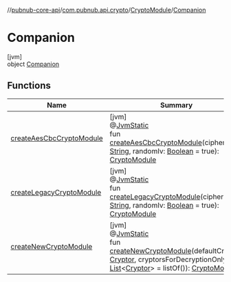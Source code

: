 //[pubnub-core-api](../../../../index.md)/[com.pubnub.api.crypto](../../index.md)/[CryptoModule](../index.md)/[Companion](index.md)

# Companion

[jvm]\
object [Companion](index.md)

## Functions

| Name | Summary |
|---|---|
| [createAesCbcCryptoModule](create-aes-cbc-crypto-module.md) | [jvm]<br>@[JvmStatic](https://kotlinlang.org/api/latest/jvm/stdlib/kotlin.jvm/-jvm-static/index.html)<br>fun [createAesCbcCryptoModule](create-aes-cbc-crypto-module.md)(cipherKey: [String](https://kotlinlang.org/api/latest/jvm/stdlib/kotlin/-string/index.html), randomIv: [Boolean](https://kotlinlang.org/api/latest/jvm/stdlib/kotlin/-boolean/index.html) = true): [CryptoModule](../index.md) |
| [createLegacyCryptoModule](create-legacy-crypto-module.md) | [jvm]<br>@[JvmStatic](https://kotlinlang.org/api/latest/jvm/stdlib/kotlin.jvm/-jvm-static/index.html)<br>fun [createLegacyCryptoModule](create-legacy-crypto-module.md)(cipherKey: [String](https://kotlinlang.org/api/latest/jvm/stdlib/kotlin/-string/index.html), randomIv: [Boolean](https://kotlinlang.org/api/latest/jvm/stdlib/kotlin/-boolean/index.html) = true): [CryptoModule](../index.md) |
| [createNewCryptoModule](create-new-crypto-module.md) | [jvm]<br>@[JvmStatic](https://kotlinlang.org/api/latest/jvm/stdlib/kotlin.jvm/-jvm-static/index.html)<br>fun [createNewCryptoModule](create-new-crypto-module.md)(defaultCryptor: [Cryptor](../../../com.pubnub.api.crypto.cryptor/-cryptor/index.md), cryptorsForDecryptionOnly: [List](https://kotlinlang.org/api/latest/jvm/stdlib/kotlin.collections/-list/index.html)&lt;[Cryptor](../../../com.pubnub.api.crypto.cryptor/-cryptor/index.md)&gt; = listOf()): [CryptoModule](../index.md) |

